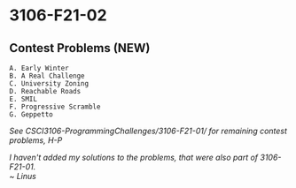 # 3106-F21-02

## Contest Problems (NEW)
    A. Early Winter
    B. A Real Challenge
    C. University Zoning
    D. Reachable Roads
    E. SMIL
    F. Progressive Scramble
    G. Geppetto

*See CSCI3106-ProgrammingChallenges/3106-F21-01/ for remaining contest problems, H-P*

<i>I haven't added my solutions to the problems, that were also part of 3106-F21-01. <br>~ Linus</i>